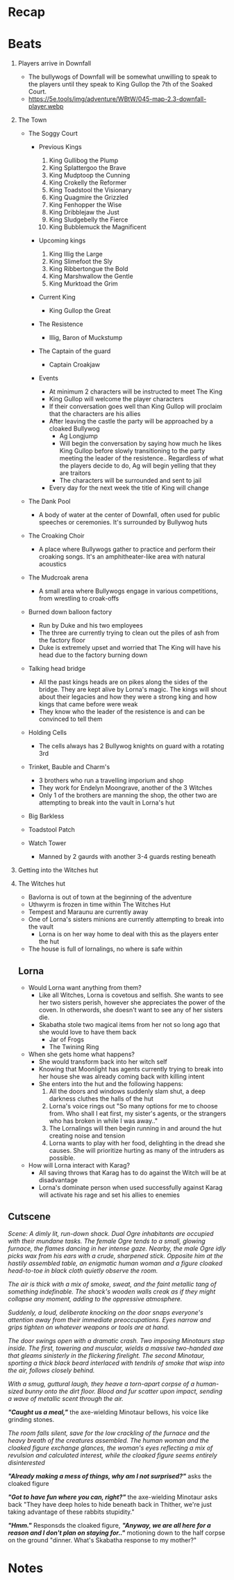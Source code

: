 # Recap

# Beats
1. Players arrive in Downfall
    - The bullywogs of Downfall will be somewhat unwilling to speak to the players until they speak to King Gullop the 7th of the Soaked Court.
    - https://5e.tools/img/adventure/WBtW/045-map-2.3-downfall-player.webp

2. The Town
    - The Soggy Court
        - Previous Kings
            1. King Gullibog the Plump
            2. King Splattergoo the Brave
            3. King Mudptoop the Cunning
            4. King Crokelly the Reformer
            5. King Toadstool the Visionary
            6. King Quagmire the Grizzled
            7. King Fenhopper the Wise
            8. King Dribblejaw the Just
            9. King Sludgebelly the Fierce
            10. King Bubblemuck the Magnificent

        - Upcoming kings
            1. King Illig the Large
            2. King Slimefoot the Sly
            3. King Ribbertongue the Bold
            4. King Marshwallow the Gentle
            5. King Murktoad the Grim
        
        - Current King
            - King Gullop the Great
        
        - The Resistence
            - Illig, Baron of Muckstump
        
        - The Captain of the guard
            - Captain Croakjaw
    
        - Events
            - At minimum 2 characters will be instructed to meet The King
            - King Gullop will welcome the player characters
            - If their conversation goes well than King Gullop will proclaim that the characters are his allies
            - After leaving the castle the party will be approached by a cloaked Bullywog
                - Ag Longjump
                - Will begin the conversation by saying how much he likes King Gullop before slowly transitioning to the party meeting the leader of the resistence.. Regardless of what the players decide to do, Ag will begin yelling that they are traitors
                - The characters will be surrounded and sent to jail
            - Every day for the next week the title of King will change

    - The Dank Pool
        - A body of water at the center of Downfall, often used for public speeches or ceremonies. It's surrounded by Bullywog huts
    
    - The Croaking Choir
        - A place where Bullywogs gather to practice and perform their croaking songs. It's an amphitheater-like area with natural acoustics
    
    - The Mudcroak arena
        - A small area where Bullywogs engage in various competitions, from wrestling to croak-offs

    - Burned down balloon factory
        - Run by Duke and his two employees
        - The three are currently trying to clean out the piles of ash from the factory floor
        - Duke is extremely upset and worried that The King will have his head due to the factory burning down
    
    - Talking head bridge
        - All the past kings heads are on pikes along the sides of the bridge. They are kept alive by Lorna's magic. The kings will shout about their legacies and how they were a strong king and how kings that came before were weak
        - They know who the leader of the resistence is and can be convinced to tell them

    - Holding Cells
        - The cells always has 2 Bullywog knights on guard with a rotating 3rd
    
    - Trinket, Bauble and Charm's
        - 3 brothers who run a travelling imporium and shop
        - They work for Endelyn Moongrave, another of the 3 Witches
        - Only 1 of the brothers are manning the shop, the other two are attempting to break into the vault in Lorna's hut

    - Big Barkless
    
    - Toadstool Patch

    - Watch Tower
        - Manned by 2 gaurds with another 3-4 guards resting beneath

3. Getting into the Witches hut
4. The Witches hut
    - Bavlorna is out of town at the beginning of the adventure
    - Uthwyrm is frozen in time within The Witches Hut
    - Tempest and Maraunu are currently away
    - One of Lorna's sisters minions are currently attempting to break into the vault
        - Lorna is on her way home to deal with this as the players enter the hut
    - The house is full of lornalings, no where is safe within

    ## Lorna
    - Would Lorna want anything from them?
        - Like all Witches, Lorna is covetous and selfish. She wants to see her two sisters perish, however she appreciates the power of the coven. In otherwords, she doesn't want to see any of her sisters die.
        - Skabatha stole two magical items from her not so long ago that she would love to have them back   
            - Jar of Frogs
            - The Twining Ring
    - When she gets home what happens?
        - She would transform back into her witch self
        - Knowing that Moonlight has agents currently trying to break into her house she was already coming back with killing intent
        - She enters into the hut and the following happens:
            1. All the doors and windows suddenly slam shut, a deep darkness cluthes the halls of the hut
            2. Lorna's voice rings out "So many options for me to choose from. Who shall I eat first, my sister's agents, or the strangers who has broken in while I was away.." 
            3. The Lornalings will then begin running in and around the hut creating noise and tension
            4. Lorna wants to play with her food, delighting in the dread she causes. She will prioritize hurting as many of the intruders as possible.
    - How will Lorna interact with Karag?
        - All saving throws that Karag has to do against the Witch will be at disadvantage
        - Lorna's dominate person when used successfully against Karag will activate his rage and set his allies to enemies


## Cutscene
*Scene: A dimly lit, run-down shack. Dual Ogre inhabitants are occupied with their mundane tasks. The female Ogre tends to a small, glowing furnace, the flames dancing in her intense gaze. Nearby, the male Ogre idly picks wax from his ears with a crude, sharpened stick. Opposite him at the hastily assembled table, an enigmatic human woman and a figure cloaked head-to-toe in black cloth quietly observe the room.*

*The air is thick with a mix of smoke, sweat, and the faint metallic tang of something indefinable. The shack's wooden walls creak as if they might collapse any moment, adding to the oppressive atmosphere.*

*Suddenly, a loud, deliberate knocking on the door snaps everyone's attention away from their immediate preoccupations. Eyes narrow and grips tighten on whatever weapons or tools are at hand.*

*The door swings open with a dramatic crash. Two imposing Minotaurs step inside. The first, towering and muscular, wields a massive two-handed axe that gleams sinisterly in the flickering firelight. The second Minotaur, sporting a thick black beard interlaced with tendrils of smoke that wisp into the air, follows closely behind.*

*With a smug, guttural laugh, they heave a torn-apart corpse of a human-sized bunny onto the dirt floor. Blood and fur scatter upon impact, sending a wave of metallic scent through the air.*

***"Caught us a meal,"*** the axe-wielding Minotaur bellows, his voice like grinding stones.

*The room falls silent, save for the low crackling of the furnace and the heavy breath of the creatures assembled. The human woman and the cloaked figure exchange glances, the woman's eyes reflecting a mix of revulsion and calculated interest, while the cloaked figure seems entirely disinterested*

***"Already making a mess of things, why am I not surprised?"*** asks the cloaked figure 

***"Got to have fun where you can, right?"*** the axe-wielding Minotaur asks back "They have deep holes to hide beneath back in Thither, we're just taking advantage of these rabbits stupidity."

***"Hmm."***  Responsds the cloaked figure, ***"Anyway, we are all here for a reason and I don't plan on staying for.."*** motioning down to the half corpse on the ground "dinner. What's Skabatha response to my mother?"

# Notes


